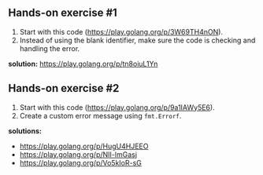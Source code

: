 ## Hands-on exercise #1
1. Start with this code (https://play.golang.org/p/3W69TH4nON).
2. Instead of using the blank identifier, make sure the code is checking and handling the error.

**solution:** https://play.golang.org/p/tn8oiuL1Yn 

## Hands-on exercise #2
1. Start with this code (https://play.golang.org/p/9a1IAWy5E6).
2. Create a custom error message using `fmt.Errorf`.

**solutions:**
- https://play.golang.org/p/HugU4HJEEO 
- https://play.golang.org/p/NII-lmGasj 
- https://play.golang.org/p/Vo5kIoR-sG 
